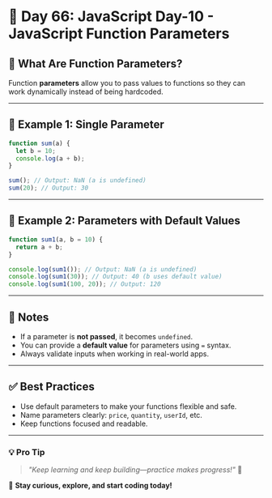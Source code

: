 # 🚀 Day 66: JavaScript Day-10 - JavaScript Function Parameters

## 📌 What Are Function Parameters?

Function **parameters** allow you to pass values to functions so they can work dynamically instead of being hardcoded.

---

## 🔧 Example 1: Single Parameter

```javascript
function sum(a) {
  let b = 10;
  console.log(a + b);
}

sum(); // Output: NaN (a is undefined)
sum(20); // Output: 30
```

---

## 🔧 Example 2: Parameters with Default Values

```javascript
function sum1(a, b = 10) {
  return a + b;
}

console.log(sum1()); // Output: NaN (a is undefined)
console.log(sum1(30)); // Output: 40 (b uses default value)
console.log(sum1(100, 20)); // Output: 120
```

---

## 📘 Notes

- If a parameter is **not passed**, it becomes `undefined`.
- You can provide a **default value** for parameters using `=` syntax.
- Always validate inputs when working in real-world apps.

---

## ✅ Best Practices

- Use default parameters to make your functions flexible and safe.
- Name parameters clearly: `price`, `quantity`, `userId`, etc.
- Keep functions focused and readable.

---

### 💡 **Pro Tip**

> _"Keep learning and keep building—practice makes progress!"_ 💪

🚀 **Stay curious, explore, and start coding today!**
